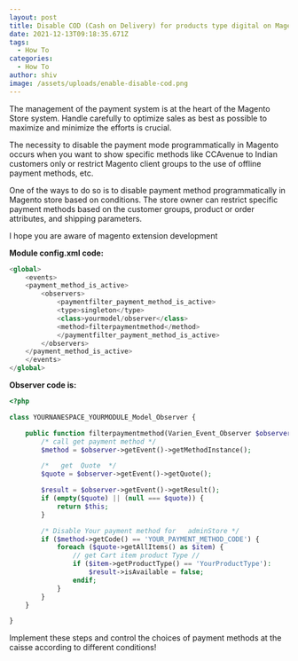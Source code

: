 ```yaml
---
layout: post
title: Disable COD (Cash on Delivery) for products type digital on Magento 1.9.2
date: 2021-12-13T09:18:35.671Z
tags:
  - How To
categories:
  - How To
author: shiv
image: /assets/uploads/enable-disable-cod.png
---
```

The management of the payment system is at the heart of the Magento Store system. Handle carefully to optimize sales as best as possible to maximize and minimize the efforts is crucial.

The necessity to disable the payment mode programmatically in Magento occurs when you want to show specific methods like CCAvenue to Indian customers only or restrict Magento client groups to the use of offline payment methods, etc.

One of the ways to do so is to disable payment method programmatically in Magento store based on conditions. The store owner can restrict specific payment methods based on the customer groups, product or order attributes, and shipping parameters.

I hope you are aware of magento extension development

**Module config.xml code:**

```php
<global>
    <events>
    <payment_method_is_active>
        <observers>
            <paymentfilter_payment_method_is_active>
            <type>singleton</type>
            <class>yourmodel/observer</class>
            <method>filterpaymentmethod</method>
            </paymentfilter_payment_method_is_active>
        </observers>
    </payment_method_is_active>
    </events>
</global>
```

**Observer code is:**

```php
<?php

class YOURNANESPACE_YOURMODULE_Model_Observer {

    public function filterpaymentmethod(Varien_Event_Observer $observer) {
        /* call get payment method */
        $method = $observer->getEvent()->getMethodInstance();

        /*   get  Quote  */
        $quote = $observer->getEvent()->getQuote();

        $result = $observer->getEvent()->getResult();
        if (empty($quote) || (null === $quote)) {
            return $this;
        }

        /* Disable Your payment method for   adminStore */
        if ($method->getCode() == 'YOUR_PAYMENT_METHOD_CODE') {
            foreach ($quote->getAllItems() as $item) {
                // get Cart item product Type //
                if ($item->getProductType() == 'YourProductType'):
                    $result->isAvailable = false;
                endif;
            }
        }
    }

}
```

Implement these steps and control the choices of payment methods at the caisse according to different conditions!
